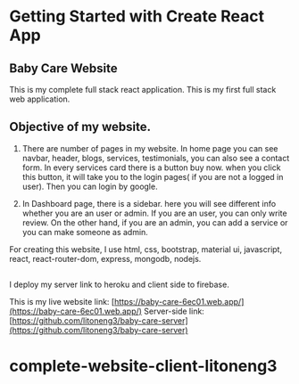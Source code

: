 # Getting Started with Create React App

## Baby Care Website
This is my complete full stack react application. 
This is my first full stack web application.
## Objective of my website. 

1. There are number of pages in my website. 
In home page you can see navbar, header, blogs, services, testimonials, you can also see a contact form. 
In every services card there is a button buy now. when you click this button, it will take you to the login pages( if you are not a logged in user). Then you can login by google. 

2. In Dashboard page, there is a sidebar. here you will see different info whether you are an user or admin. If you are an user, you can only write review. On the other hand, if you are an admin, you can add a service or you can make someone as admin. 


For creating this website, I use html, css, bootstrap, material ui, javascript, react, react-router-dom, express, mongodb, nodejs. 

##
I deploy my server link to heroku and client side to firebase. 

This is my live website link: [https://baby-care-6ec01.web.app/](https://baby-care-6ec01.web.app/)
Server-side link: [https://github.com/litoneng3/baby-care-server](https://github.com/litoneng3/baby-care-server)
# complete-website-client-litoneng3
